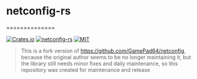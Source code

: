 # netconfig-rs
==============   

[![Crates.io](https://img.shields.io/crates/v/netconfig-rs.svg)](https://crates.io/crates/netconfig-rs)
[![netconfig-rs](https://docs.rs/netconfig-rs/badge.svg)](https://docs.rs/netconfig-rs/latest/netconfig-rs)
[![MIT](https://img.shields.io/github/license/tun-rs/netconfig-rs?style=flat)](https://github.com/tun-rs/netconfig-rs/blob/main/LICENSE)

> This is a fork version of https://github.com/GamePad64/netconfig, because the original author seems to be no longer maintaining it, but the library still needs minor fixes and daily maintenance, so this repository was created for maintenance and release
